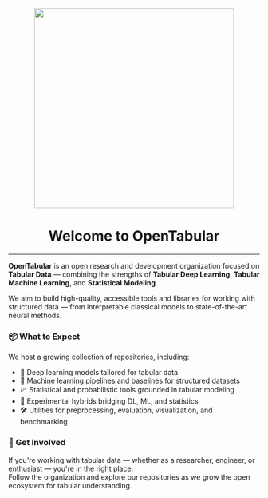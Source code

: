 <div align="center">
  <img src=".OpenTabular.png" width="400"/>

  <h1>Welcome to OpenTabular</h1>
</div>

---

**OpenTabular** is an open research and development organization focused on **Tabular Data** — combining the strengths of **Tabular Deep Learning**, **Tabular Machine Learning**, and **Statistical Modeling**.

We aim to build high-quality, accessible tools and libraries for working with structured data — from interpretable classical models to state-of-the-art neural methods.

### 📦 What to Expect

We host a growing collection of repositories, including:

- 🧠 Deep learning models tailored for tabular data
- 🤖 Machine learning pipelines and baselines for structured datasets
- 📈 Statistical and probabilistic tools grounded in tabular modeling
- 🧪 Experimental hybrids bridging DL, ML, and statistics
- 🛠️ Utilities for preprocessing, evaluation, visualization, and benchmarking

### 🤝 Get Involved

If you're working with tabular data — whether as a researcher, engineer, or enthusiast — you're in the right place.  
Follow the organization and explore our repositories as we grow the open ecosystem for tabular understanding.
